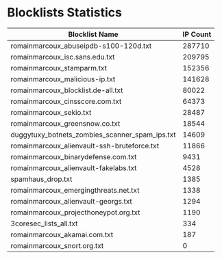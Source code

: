 # Blocklists Statistics
| Blocklist Name | IP Count |
|----|----|
| romainmarcoux_abuseipdb-s100-120d.txt | 287710 |
| romainmarcoux_isc.sans.edu.txt | 209795 |
| romainmarcoux_stamparm.txt | 152356 |
| romainmarcoux_malicious-ip.txt | 141628 |
| romainmarcoux_blocklist.de-all.txt | 80022 |
| romainmarcoux_cinsscore.com.txt | 64373 |
| romainmarcoux_sekio.txt | 28487 |
| romainmarcoux_greensnow.co.txt | 18544 |
| duggytuxy_botnets_zombies_scanner_spam_ips.txt | 14609 |
| romainmarcoux_alienvault-ssh-bruteforce.txt | 11866 |
| romainmarcoux_binarydefense.com.txt | 9431 |
| romainmarcoux_alienvault-fakelabs.txt | 4528 |
| spamhaus_drop.txt | 1385 |
| romainmarcoux_emergingthreats.net.txt | 1338 |
| romainmarcoux_alienvault-georgs.txt | 1294 |
| romainmarcoux_projecthoneypot.org.txt | 1190 |
| 3coresec_lists_all.txt | 334 |
| romainmarcoux_akamai.com.txt | 187 |
| romainmarcoux_snort.org.txt | 0 |
